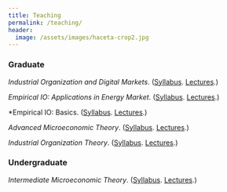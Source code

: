 ```yaml
---
title: Teaching
permalink: /teaching/
header:
  image: /assets/images/haceta-crop2.jpg
---
```


### Graduate

*Industrial Organization and Digital Markets*. ([Syllabus](https://github.com/XXX.pdf). [Lectures](https://github.com/xxx).)

*Empirical IO: Applications in Energy Market*. ([Syllabus](https://github.com/XXX.pdf). [Lectures](https://github.com/xxx).)

*Empirical IO: Basics. ([Syllabus](https://github.com/XXX.pdf). [Lectures](https://github.com/xxx).)

*Advanced Microeconomic Theory*. ([Syllabus](https://github.com/XXX.pdf). [Lectures](https://github.com/xxx).)

*Industrial Organization Theory*. ([Syllabus](https://github.com/XXX.pdf). [Lectures](https://github.com/xxx).)


### Undergraduate

*Intermediate Microeconomic Theory*. ([Syllabus](https://github.com/XXX.pdf). [Lectures](https://github.com/xxx).)
